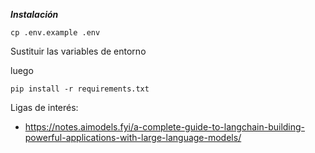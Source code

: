 ***Instalación***

`cp .env.example .env`

Sustituir las variables de entorno

luego

`pip install -r requirements.txt`

Ligas de interés:

* https://notes.aimodels.fyi/a-complete-guide-to-langchain-building-powerful-applications-with-large-language-models/
